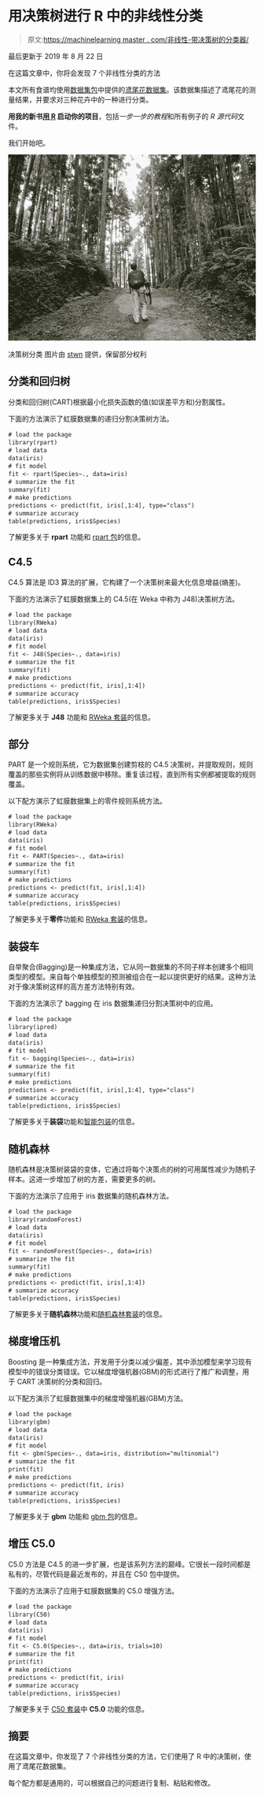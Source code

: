 # 用决策树进行 R 中的非线性分类

> 原文:[https://machinelearning master . com/非线性-带决策树的分类器/](https://machinelearningmastery.com/non-linear-classification-in-r-with-decision-trees/)

最后更新于 2019 年 8 月 22 日

在这篇文章中，你将会发现 7 个非线性分类的方法

本文所有食谱均使用[数据集包](http://stat.ethz.ch/R-manual/R-patched/library/datasets/html/00Index.html)中提供的[鸢尾花数据集](http://stat.ethz.ch/R-manual/R-patched/library/datasets/html/iris.html)。该数据集描述了鸢尾花的测量结果，并要求对三种花卉中的一种进行分类。

**用我的新书[用 R](https://machinelearningmastery.com/machine-learning-with-r/) 启动你的项目**，包括*一步一步的教程*和所有例子的 *R 源代码*文件。

我们开始吧。

[![classification with decision trees](img/4cec4d88ec287c897967c86d177005a1.png)](https://machinelearningmastery.com/wp-content/uploads/2014/08/classification-with-decision-trees.jpg)

决策树分类
图片由 [stwn](https://www.flickr.com/photos/stwn/14508509530) 提供，保留部分权利

## 分类和回归树

分类和回归树(CART)根据最小化损失函数的值(如误差平方和)分割属性。

下面的方法演示了虹膜数据集的递归分割决策树方法。

```
# load the package
library(rpart)
# load data
data(iris)
# fit model
fit <- rpart(Species~., data=iris)
# summarize the fit
summary(fit)
# make predictions
predictions <- predict(fit, iris[,1:4], type="class")
# summarize accuracy
table(predictions, iris$Species)
```

了解更多关于 **rpart** 功能和 [rpart 包](https://cran.r-project.org/web/packages/rpart/index.html)的信息。

## C4.5

C4.5 算法是 ID3 算法的扩展，它构建了一个决策树来最大化信息增益(熵差)。

下面的方法演示了虹膜数据集上的 C4.5(在 Weka 中称为 J48)决策树方法。

```
# load the package
library(RWeka)
# load data
data(iris)
# fit model
fit <- J48(Species~., data=iris)
# summarize the fit
summary(fit)
# make predictions
predictions <- predict(fit, iris[,1:4])
# summarize accuracy
table(predictions, iris$Species)
```

了解更多关于 **J48** 功能和 [RWeka 套装](https://cran.r-project.org/web/packages/RWeka/index.html)的信息。

## 部分

PART 是一个规则系统，它为数据集创建剪枝的 C4.5 决策树，并提取规则，规则覆盖的那些实例将从训练数据中移除。重复该过程，直到所有实例都被提取的规则覆盖。

以下配方演示了虹膜数据集上的零件规则系统方法。

```
# load the package
library(RWeka)
# load data
data(iris)
# fit model
fit <- PART(Species~., data=iris)
# summarize the fit
summary(fit)
# make predictions
predictions <- predict(fit, iris[,1:4])
# summarize accuracy
table(predictions, iris$Species)
```

了解更多关于**零件**功能和 [RWeka 套装](https://cran.r-project.org/web/packages/RWeka/index.html)的信息。

## 装袋车

自举聚合(Bagging)是一种集成方法，它从同一数据集的不同子样本创建多个相同类型的模型。来自每个单独模型的预测被组合在一起以提供更好的结果。这种方法对于像决策树这样的高方差方法特别有效。

下面的方法演示了 bagging 在 iris 数据集递归分割决策树中的应用。

```
# load the package
library(ipred)
# load data
data(iris)
# fit model
fit <- bagging(Species~., data=iris)
# summarize the fit
summary(fit)
# make predictions
predictions <- predict(fit, iris[,1:4], type="class")
# summarize accuracy
table(predictions, iris$Species)
```

了解更多关于**装袋**功能和[智能包装](https://cran.r-project.org/web/packages/ipred/index.html)的信息。

## 随机森林

随机森林是决策树装袋的变体，它通过将每个决策点的树的可用属性减少为随机子样本。这进一步增加了树的方差，需要更多的树。

下面的方法演示了应用于 iris 数据集的随机森林方法。

```
# load the package
library(randomForest)
# load data
data(iris)
# fit model
fit <- randomForest(Species~., data=iris)
# summarize the fit
summary(fit)
# make predictions
predictions <- predict(fit, iris[,1:4])
# summarize accuracy
table(predictions, iris$Species)
```

了解更多关于**随机森林**功能和[随机森林套装](https://cran.r-project.org/web/packages/randomForest/index.html)的信息。

## 梯度增压机

Boosting 是一种集成方法，开发用于分类以减少偏差，其中添加模型来学习现有模型中的错误分类错误。它以梯度增强机器(GBM)的形式进行了推广和调整，用于 CART 决策树的分类和回归。

以下配方演示了虹膜数据集中的梯度增强机器(GBM)方法。

```
# load the package
library(gbm)
# load data
data(iris)
# fit model
fit <- gbm(Species~., data=iris, distribution="multinomial")
# summarize the fit
print(fit)
# make predictions
predictions <- predict(fit, iris)
# summarize accuracy
table(predictions, iris$Species)
```

了解更多关于 **gbm** 功能和 [gbm 包](https://cran.r-project.org/web/packages/gbm/index.html)的信息。

## 增压 C5.0

C5.0 方法是 C4.5 的进一步扩展，也是该系列方法的巅峰。它很长一段时间都是私有的，尽管代码是最近发布的，并且在 C50 包中提供。

下面的方法演示了应用于虹膜数据集的 C5.0 增强方法。

```
# load the package
library(C50)
# load data
data(iris)
# fit model
fit <- C5.0(Species~., data=iris, trials=10)
# summarize the fit
print(fit)
# make predictions
predictions <- predict(fit, iris)
# summarize accuracy
table(predictions, iris$Species)
```

了解更多关于 [C50 套装](https://cran.r-project.org/web/packages/C50/index.html)中 **C5.0** 功能的信息。

## 摘要

在这篇文章中，你发现了 7 个非线性分类的方法，它们使用了 R 中的决策树，使用了鸢尾花数据集。

每个配方都是通用的，可以根据自己的问题进行复制、粘贴和修改。